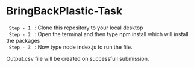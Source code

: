 # BringBackPlastic-Task

<code> Step - 1 </code> : Clone this repository to your local desktop <br>
<code> Step - 2 </code> : Open the terminal and then type npm install which will install the packages <br>
<code> Step - 3 </code> : Now type node index.js to run the file. <br>

Output.csv file will be created on successfull submission.
